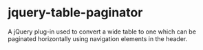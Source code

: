 jquery-table-paginator
======================

A jQuery plug-in used to convert a wide table to one which can be paginated horizontally using navigation elements in the header.
